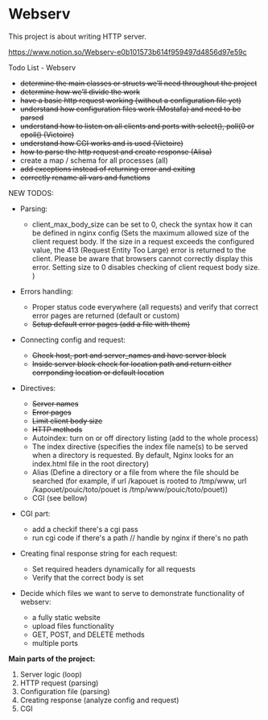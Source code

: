 # Webserv
This project is about writing HTTP server.

https://www.notion.so/Webserv-e0b101573b614f959497d4856d97e59c

Todo List - Webserv 
	
- <s>determine the main classes or structs we’ll need throughout the project</s>
- <s>determine how we’ll divide the work</s>	
- <s>have a basic http request working (without a configuration file yet)</s>
- <s>understand how configuration files work (Mostafa) and need to be parsed</s>
- <s>understand how to listen on all clients and ports with select(), poll(0 or epoll() (Victoire)</s>
- <s>understand how CGI works and is used (Victoire)</s>
- <s>how to parse the http request and create response (Alisa)</s>
- create a map / schema for all processes (all)
- <s>add exceptions instead of returning error and exiting</s>
- <s>correctly rename all vars and functions</s>

NEW TODOS:
- Parsing:
	- client_max_body_size can be set to 0, check the syntax how it can be defined in nginx config (Sets the maximum allowed size of the client request body. If the size in a request exceeds the configured value, the 413 (Request Entity Too Large) error is returned to the client. Please be aware that browsers cannot correctly display this error. Setting size to 0 disables checking of client request body size. )
- Errors handling:
	- Proper status code everywhere (all requests) and verify that correct error pages are returned (default or custom)
	- <s>Setup default error pages (add a file with them)</s>
- Connecting config and request:
	- <s>Check host, port and server_names and have server block</s>
	- <s>Inside server block check for location path and return either corrponding location or default location</s>

- Directives:
	- <s>Server names</s>
	- <s>Error pages</s>
	- <s>Limit client body size</s>
	- <s>HTTP methods</s>
	- Autoindex: turn on or off directory listing (add to the whole process)
	- The index directive (specifies the index file name(s) to be served when a directory is requested. By default, Nginx looks for an index.html file in the root directory)
	- Alias (Define a directory or a file from where the file should be searched (for example, if url /kapouet is rooted to /tmp/www, url /kapouet/pouic/toto/pouet is /tmp/www/pouic/toto/pouet))
	- CGI (see bellow)
- CGI part:
	- add a checkif there's a cgi pass
	- run cgi code if there's a path // handle by nginx if there's no path
- Creating final response string for each request:
	- Set required headers dynamically for all requests
	- Verify that the correct body is set

- Decide which files we want to serve to demonstrate functionality of webserv:
	- a fully static website
	- upload files functionality
	- GET, POST, and DELETE methods
	- multiple ports

**Main parts of the project:**
1. Server logic (loop)
2. HTTP request (parsing)
3. Configuration file (parsing)
4. Creating response (analyze config and request)
5. CGI

